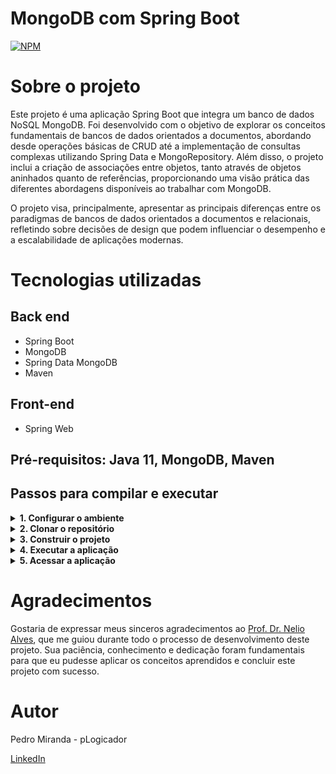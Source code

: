 # MongoDB com Spring Boot
[![NPM](https://img.shields.io/npm/l/react)](https://github.com/pLogicador/springboot-mongodb-workshop/blob/main/LICENSE) 


# Sobre o projeto
Este projeto é uma aplicação Spring Boot que integra um banco de dados NoSQL MongoDB. Foi desenvolvido com o objetivo de explorar os conceitos fundamentais de bancos de dados orientados a documentos, 
abordando desde operações básicas de CRUD até a implementação de consultas complexas utilizando Spring Data e MongoRepository. Além disso, o projeto inclui a criação de associações entre objetos, 
tanto através de objetos aninhados quanto de referências, proporcionando uma visão prática das diferentes abordagens disponíveis ao trabalhar com MongoDB.

O projeto visa, principalmente, apresentar as principais diferenças entre os paradigmas de bancos de dados orientados a documentos e relacionais, 
refletindo sobre decisões de design que podem influenciar o desempenho e a escalabilidade de aplicações modernas.



# Tecnologias utilizadas
## Back end
- Spring Boot
- MongoDB
- Spring Data MongoDB
- Maven

## Front-end
- Spring Web

## Pré-requisitos: Java 11, MongoDB, Maven

## Passos para compilar e executar
<details>
  <summary><strong>1. Configurar o ambiente</strong></summary>
  
* Instalar o Java:
1. Baixe e instale o JDK 11 ou superior do Oracle.
2. Configure a variável de ambiente `JAVA_HOME` para o diretório onde o JDK foi instalado (Ex: `C:\Program Files\Java\jdk-11`).

* Instalar o MongoDB:
1. Windows: Baixe e instale o MongoDB Community Server e configure a variável PATH para incluir o diretório do MongoDB.
2. Mac: Use o Homebrew para instalar o MongoDB e configure a pasta /data/db.

* Instalar o Maven:
1. Baixe o Maven do site oficial.
2. Extraia o arquivo e configure a variável de ambiente para o diretório onde o Maven foi extraído.
3. Adicione o diretório `bin` do Maven ao `PATH`.

</details>
<details>
  <summary><strong>2. Clonar o repositório</strong></summary>

1. Clone o repositório do projeto para sua máquina local usando o comando:
````bash
git clone https://github.com/pLogicador/mongodb-springboot-workshop.git
````
2. Navegue até o diretório do projeto:

`````bash
cd mongodb-springboot-workshop
``````
</details>
<details>
  <summary><strong>3. Construir o projeto</strong></summary>
  
1. Compile e construa o projeto usando o Maven com o comando:

`````bash
mvn clean install
``````
</details>
<details>
  <summary><strong>4. Executar a aplicação</strong></summary>
1. Certifique-se de que o MongoDB esteja em execução. Você pode iniciar o MongoDB com o comando:
  
`````bash
mongod
``````
2. Execute o JAR gerado, use o comando

`````bash
java -jar target/nome-do-arquivo.jar
``````

</details>
<details>
  <summary><strong>5. Acessar a aplicação</strong></summary>
1. Após iniciar a aplicação, você pode acessar o endpoint padrão do Spring Boot no navegador ou com ferramentas de API, como o Postman:
  
URL: http://localhost:8080

</details>

# Agradecimentos
Gostaria de expressar meus sinceros agradecimentos ao [Prof. Dr. Nelio Alves](https://github.com/acenelio), que me guiou durante todo o processo de desenvolvimento deste projeto. 
Sua paciência, conhecimento e dedicação foram fundamentais para que eu pudesse aplicar os conceitos aprendidos e concluir este projeto com sucesso.

# Autor

 Pedro Miranda - pLogicador

[LinkedIn](https://www.linkedin.com/in/pedroesm/)
